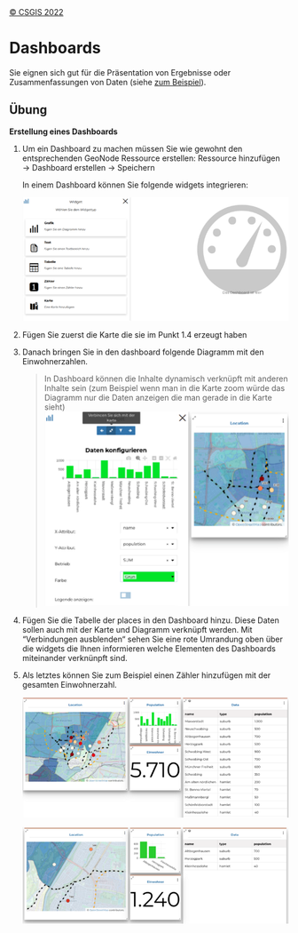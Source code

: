 <!-- the Menu -->
<link rel="stylesheet" media="all" href="../styles.css" />
<div id="logo"><a href="https://csgis.de">© CSGIS 2022</a></div>
<div id="menu"></div>
<div id="jumpMenu"></div>
<script src="../menu.js"></script>
<script src="../jumpmenu.js"></script>
<!-- the Menu -->


# Dashboards

Sie eignen sich gut für die Präsentation von Ergebnisse oder Zusammenfassungen von Daten (siehe [zum Beispiel](https://geonode-training.csgis.de/catalogue/#/dashboard/30)).

## Übung

**Erstellung eines Dashboards**

1. Um ein Dashboard zu machen müssen Sie wie gewohnt den entsprechenden GeoNode Ressource erstellen: Ressource hinzufügen → Dashboard erstellen → Speichern

    In einem Dashboard können Sie folgende widgets integrieren:

    ![Dashboard widgets](images/image76_2.png)

1. Fügen Sie zuerst die Karte die sie im Punkt 1.4 erzeugt haben

1. Danach bringen Sie in den dashboard folgende Diagramm mit den Einwohnerzahlen.

    >In Dashboard können die Inhalte dynamisch verknüpft mit anderen Inhalte sein 	(zum Beispiel wenn man in die Karte zoom würde das Diagramm nur die Daten 	anzeigen die man gerade in die Karte sieht)
    >![Inhalte verknüpfen](images/image78_2.png)

1. Fügen Sie die Tabelle der places in den Dashboard hinzu. Diese Daten sollen auch mit der Karte und Diagramm verknüpft werden.
Mit  “Verbindungen ausblenden“ sehen Sie eine rote Umrandung oben über die 	widgets die Ihnen informieren welche Elementen des Dashboards miteinander verknünpft sind.

1. Als letztes können Sie zum Beispiel einen Zähler hinzufügen mit der gesamten Einwohnerzahl.

    ![Dashboard Beispiel](images/image79_2.png)

    ![Dashboard Beispiel](images/image80_2.png)
